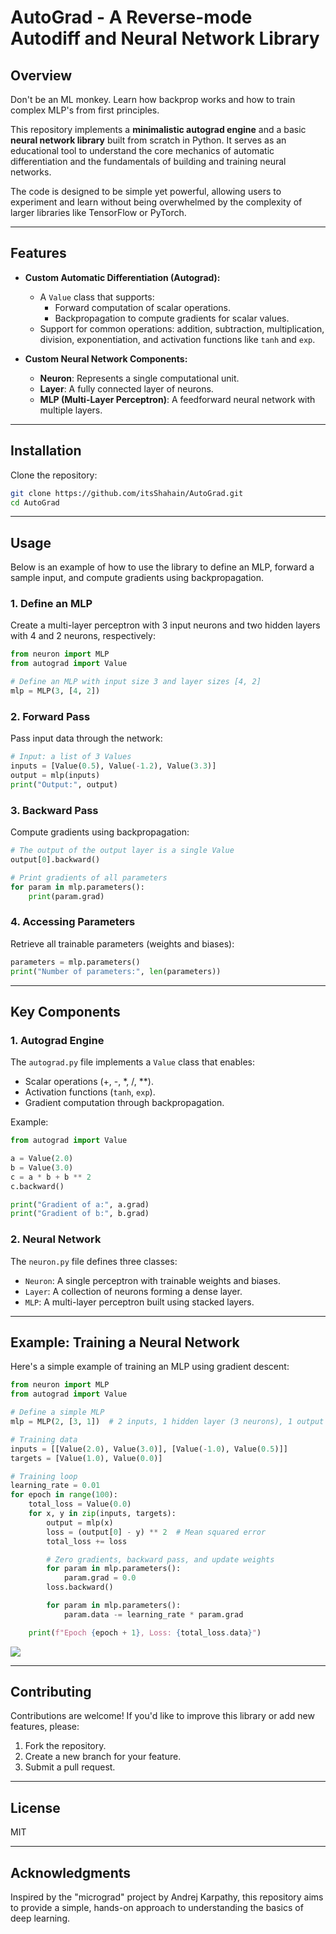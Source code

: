 # **AutoGrad - A Reverse-mode Autodiff and Neural Network Library**

## Overview
Don't be an ML monkey. Learn how backprop works and how to train complex MLP's from first principles.

This repository implements a **minimalistic autograd engine** and a basic **neural network library** built from scratch in Python. It serves as an educational tool to understand the core mechanics of automatic differentiation and the fundamentals of building and training neural networks.

The code is designed to be simple yet powerful, allowing users to experiment and learn without being overwhelmed by the complexity of larger libraries like TensorFlow or PyTorch.

---

## **Features**
- **Custom Automatic Differentiation (Autograd):**
  - A `Value` class that supports:
    - Forward computation of scalar operations.
    - Backpropagation to compute gradients for scalar values.
  - Support for common operations: addition, subtraction, multiplication, division, exponentiation, and activation functions like `tanh` and `exp`.

- **Custom Neural Network Components:**
  - **Neuron**: Represents a single computational unit.
  - **Layer**: A fully connected layer of neurons.
  - **MLP (Multi-Layer Perceptron)**: A feedforward neural network with multiple layers.

---

## **Installation**
Clone the repository:
```bash
git clone https://github.com/itsShahain/AutoGrad.git
cd AutoGrad
```

---

## **Usage**
Below is an example of how to use the library to define an MLP, forward a sample input, and compute gradients using backpropagation.

### 1. **Define an MLP**
Create a multi-layer perceptron with 3 input neurons and two hidden layers with 4 and 2 neurons, respectively:
```python
from neuron import MLP
from autograd import Value

# Define an MLP with input size 3 and layer sizes [4, 2]
mlp = MLP(3, [4, 2])
```

### 2. **Forward Pass**
Pass input data through the network:
```python
# Input: a list of 3 Values
inputs = [Value(0.5), Value(-1.2), Value(3.3)]
output = mlp(inputs)
print("Output:", output)
```

### 3. **Backward Pass**
Compute gradients using backpropagation:
```python
# The output of the output layer is a single Value
output[0].backward()

# Print gradients of all parameters
for param in mlp.parameters():
    print(param.grad)
```

### 4. **Accessing Parameters**
Retrieve all trainable parameters (weights and biases):
```python
parameters = mlp.parameters()
print("Number of parameters:", len(parameters))
```

---

## **Key Components**

### **1. Autograd Engine**
The `autograd.py` file implements a `Value` class that enables:
- Scalar operations (+, -, *, /, **).
- Activation functions (`tanh`, `exp`).
- Gradient computation through backpropagation.

Example:
```python
from autograd import Value

a = Value(2.0)
b = Value(3.0)
c = a * b + b ** 2
c.backward()

print("Gradient of a:", a.grad)
print("Gradient of b:", b.grad)
```

### **2. Neural Network**
The `neuron.py` file defines three classes:
- `Neuron`: A single perceptron with trainable weights and biases.
- `Layer`: A collection of neurons forming a dense layer.
- `MLP`: A multi-layer perceptron built using stacked layers.

---

## **Example: Training a Neural Network**
Here's a simple example of training an MLP using gradient descent:
```python
from neuron import MLP
from autograd import Value

# Define a simple MLP
mlp = MLP(2, [3, 1])  # 2 inputs, 1 hidden layer (3 neurons), 1 output

# Training data
inputs = [[Value(2.0), Value(3.0)], [Value(-1.0), Value(0.5)]]
targets = [Value(1.0), Value(0.0)]

# Training loop
learning_rate = 0.01
for epoch in range(100):
    total_loss = Value(0.0)
    for x, y in zip(inputs, targets):
        output = mlp(x)
        loss = (output[0] - y) ** 2  # Mean squared error
        total_loss += loss

        # Zero gradients, backward pass, and update weights
        for param in mlp.parameters():
            param.grad = 0.0
        loss.backward()

        for param in mlp.parameters():
            param.data -= learning_rate * param.grad

    print(f"Epoch {epoch + 1}, Loss: {total_loss.data}")
```
![](https://github.com/itsShahain/AutoGrad/blob/main/training.gif)

---

## **Contributing**
Contributions are welcome! If you'd like to improve this library or add new features, please:
1. Fork the repository.
2. Create a new branch for your feature.
3. Submit a pull request.

---

## **License**
MIT

---

## **Acknowledgments**
Inspired by the "micrograd" project by Andrej Karpathy, this repository aims to provide a simple, hands-on approach to understanding the basics of deep learning.
